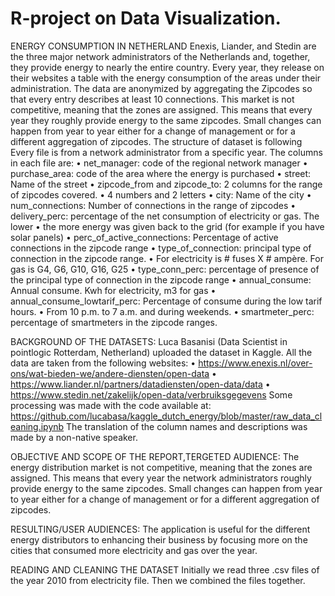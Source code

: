 # R-project on Data Visualization.
ENERGY CONSUMPTION IN NETHERLAND
Enexis, Liander, and Stedin are the three major network administrators of the Netherlands and, together, they provide energy to nearly the entire country. Every year, they release on their websites a table with the energy consumption of the areas under their administration.
The data are anonymized by aggregating the Zipcodes so that every entry describes at least 10 connections.
This market is not competitive, meaning that the zones are assigned. This means that every year they roughly provide energy to the same zipcodes. Small changes can happen from year to year either for a change of management or for a different aggregation of zipcodes.
The structure of dataset is following
Every file is from a network administrator from a specific year. 
The columns in each file are:
• net_manager: code of the regional network manager 
• purchase_area: code of the area where the energy is purchased 
• street: Name of the street 
• zipcode_from and zipcode_to: 2 columns for the range of zipcodes covered. 
• 4 numbers and 2 letters 
• city: Name of the city
• num_connections: Number of connections in the range of zipcodes
• delivery_perc: percentage of the net consumption of electricity or gas. The lower 
• the more energy was given back to the grid (for example if you have solar panels) 
• perc_of_active_connections: Percentage of active connections in the zipcode range
• type_of_connection: principal type of connection in the zipcode range.
• For electricity is # fuses X # ampère. For gas is G4, G6, G10, G16, G25 
• type_conn_perc: percentage of presence of the principal type of connection in the zipcode range
• annual_consume: Annual consume. Kwh for electricity, m3 for gas
• annual_consume_lowtarif_perc: Percentage of consume during the low tarif hours. 
• From 10 p.m. to 7 a.m. and during weekends. 
• smartmeter_perc: percentage of smartmeters in the zipcode ranges.

BACKGROUND OF THE DATASETS:
Luca Basanisi (Data Scientist in pointlogic Rotterdam, Netherland) uploaded the dataset in Kaggle.
All the data are taken from the following websites:
• https://www.enexis.nl/over-ons/wat-bieden-we/andere-diensten/open-data
• https://www.liander.nl/partners/datadiensten/open-data/data
• https://www.stedin.net/zakelijk/open-data/verbruiksgegevens
Some processing was made with the code available at: https://github.com/lucabasa/kaggle_dutch_energy/blob/master/raw_data_cleaning.ipynb
The translation of the column names and descriptions was made by a non-native speaker.

OBJECTIVE AND SCOPE OF THE REPORT,TERGETED AUDIENCE:
The energy distribution market is not competitive, meaning that the zones are assigned. This means that every year the network administrators roughly provide energy to the same zipcodes. Small changes can happen from year to year either for a change of management or for a different aggregation of zipcodes.

RESULTING/USER AUDIENCES: 
The application is useful for the different energy distributors to enhancing their business by focusing more on the cities that consumed more electricity and gas over the year.

READING AND CLEANING THE DATASET
Initially we read three .csv files of the year 2010 from electricity file. Then we combined the files together.




